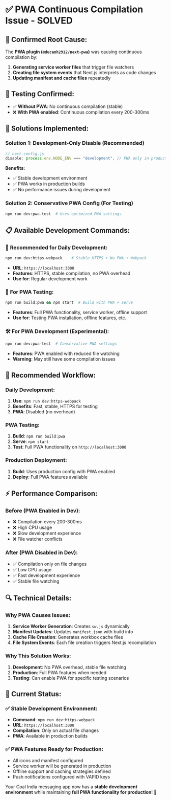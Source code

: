 # ✅ PWA Continuous Compilation Issue - SOLVED

## 🐛 **Confirmed Root Cause:**

The **PWA plugin (`@ducanh2912/next-pwa`)** was causing continuous compilation by:

1. **Generating service worker files** that trigger file watchers
2. **Creating file system events** that Next.js interprets as code changes
3. **Updating manifest and cache files** repeatedly

## 🧪 **Testing Confirmed:**

- ✅ **Without PWA**: No continuous compilation (stable)
- ❌ **With PWA enabled**: Continuous compilation every 200-300ms

## 🔧 **Solutions Implemented:**

### Solution 1: Development-Only Disable (Recommended)

```javascript
// next.config.js
disable: process.env.NODE_ENV === "development", // PWA only in production
```

**Benefits:**

- ✅ Stable development environment
- ✅ PWA works in production builds
- ✅ No performance issues during development

### Solution 2: Conservative PWA Config (For Testing)

```bash
npm run dev:pwa-test  # Uses optimized PWA settings
```

## 📋 **Available Development Commands:**

### 🚀 **Recommended for Daily Development:**

```bash
npm run dev:https-webpack    # Stable HTTPS + No PWA + Webpack
```

- **URL**: `https://localhost:3000`
- **Features**: HTTPS, stable compilation, no PWA overhead
- **Use for**: Regular development work

### 🧪 **For PWA Testing:**

```bash
npm run build:pwa && npm start  # Build with PWA + serve
```

- **Features**: Full PWA functionality, service worker, offline support
- **Use for**: Testing PWA installation, offline features, etc.

### 🛠️ **For PWA Development (Experimental):**

```bash
npm run dev:pwa-test  # Conservative PWA settings
```

- **Features**: PWA enabled with reduced file watching
- **Warning**: May still have some compilation issues

## 🎯 **Recommended Workflow:**

### Daily Development:

1. **Use**: `npm run dev:https-webpack`
2. **Benefits**: Fast, stable, HTTPS for testing
3. **PWA**: Disabled (no overhead)

### PWA Testing:

1. **Build**: `npm run build:pwa`
2. **Serve**: `npm start`
3. **Test**: Full PWA functionality on `http://localhost:3000`

### Production Deployment:

1. **Build**: Uses production config with PWA enabled
2. **Deploy**: Full PWA features available

## ⚡ **Performance Comparison:**

### Before (PWA Enabled in Dev):

- ❌ Compilation every 200-300ms
- ❌ High CPU usage
- ❌ Slow development experience
- ❌ File watcher conflicts

### After (PWA Disabled in Dev):

- ✅ Compilation only on file changes
- ✅ Low CPU usage
- ✅ Fast development experience
- ✅ Stable file watching

## 🔍 **Technical Details:**

### Why PWA Causes Issues:

1. **Service Worker Generation**: Creates `sw.js` dynamically
2. **Manifest Updates**: Updates `manifest.json` with build info
3. **Cache File Creation**: Generates workbox cache files
4. **File System Events**: Each file creation triggers Next.js recompilation

### Why This Solution Works:

1. **Development**: No PWA overhead, stable file watching
2. **Production**: Full PWA features when needed
3. **Testing**: Can enable PWA for specific testing scenarios

## 🎉 **Current Status:**

### ✅ **Stable Development Environment:**

- **Command**: `npm run dev:https-webpack`
- **URL**: `https://localhost:3000`
- **Compilation**: Only on actual file changes
- **PWA**: Available in production builds

### ✅ **PWA Features Ready for Production:**

- All icons and manifest configured
- Service worker will be generated in production
- Offline support and caching strategies defined
- Push notifications configured with VAPID keys

Your Coal India messaging app now has a **stable development environment** while maintaining **full PWA functionality for production**! 🚀
